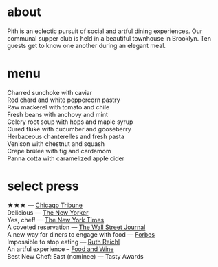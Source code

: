 # about

Pith is an eclectic pursuit of social and artful dining experiences. Our communal supper club is held in a beautiful townhouse in Brooklyn. Ten guests get to know one another during an elegant meal.
# menu
Charred sunchoke with caviar   
Red chard and white peppercorn pastry     
Raw mackerel with tomato and chile  
Fresh beans with anchovy and mint  
Celery root soup with hops and maple syrup   
Cured fluke with cucumber and gooseberry  
Herbaceous chanterelles and fresh pasta  
Venison with chestnut and squash    
Crepe brûlée with fig and cardamom  
Panna cotta with caramelized apple cider
# select press

★★★ — <a href="http://www.chicagotribune.com/dining/restaurants/ct-review-intro-jonah-reider-food-0928-20160924-column.html">Chicago Tribune</a>  
Delicious — <a href="http://www.newyorker.com/magazine/2017/05/22/pith-graduates-from-the-dorm">The New Yorker</a>    
Yes, chef! — <a href="https://www.nytimes.com/2017/04/20/style/jonah-reider-pith-supper-club.html">The New York Times</a>    
A coveted reservation — <a href="http://www.wsj.com/articles/for-columbia-student-entrepreneur-dorm-restaurant-is-just-the-first-course-1454113319">The Wall Street Journal</a>    
A new way for diners to engage with food — <a href="http://www.forbes.com/sites/eveturowpaul/2016/09/09/what-happens-when-the-dorm-room-chef-graduates/">Forbes</a>    
Impossible to stop eating — <a href="http://ruthreichl.com/2016/04/a-pithy-meal.html/">Ruth Reichl</a>    
An artful experience – <a>[Food and Wine](http://www.foodandwine.com/chefs/why-these-chefs-are-creating-alternative-restaurant)</a>    
Best New Chef: East (nominee) — <a>Tasty Awards</a>
